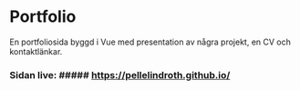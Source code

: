 # Portfolio

En portfoliosida byggd i Vue med presentation av några projekt, en CV och kontaktlänkar.

### Sidan live: ##### https://pellelindroth.github.io/
